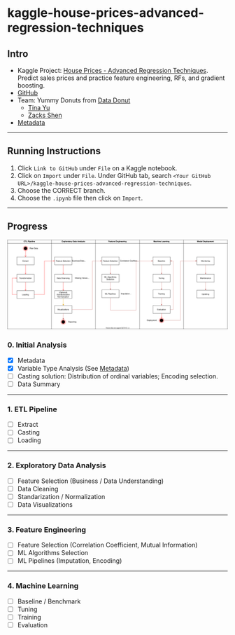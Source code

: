 # kaggle-house-prices-advanced-regression-techniques

## Intro

- Kaggle Project: [House Prices - Advanced Regression Techniques](https://www.kaggle.com/competitions/house-prices-advanced-regression-techniques/overview). Predict sales prices and practice feature engineering, RFs, and gradient boosting.
- [GitHub](https://github.com/ZacksAmber/kaggle-house-prices-advanced-regression-techniques)
- Team: Yummy Donuts from [Data Donut](https://discord.gg/7fkzYbDxAh)
  - [Tina Yu](https://github.com/TinaHTYu)
  - [Zacks Shen](https://github.com/ZacksAmber)
- [Metadata](https://docs.google.com/spreadsheets/d/1a9Xujf0RRGkbuMQxRL378L0dNUcwc2bz-GVxzeTmsT4)

---

## Running Instructions

  1. Click `Link to GitHub` under `File` on a Kaggle notebook.
  2. Click on `Import` under `File`. Under GitHub tab, search `<Your GitHub URL>/kaggle-house-prices-advanced-regression-techniques`.
  3. Choose the CORRECT branch.
  4. Choose the `.ipynb` file then click on `Import`.

---

## Progress

![General Machine Learning Flowchart](https://github.com/ZacksAmber/Flowcharts/blob/main/general_machine_learning.svg)


### 0. Initial Analysis

- [x] Metadata
- [x] Variable Type Analysis (See [Metadata](https://docs.google.com/spreadsheets/d/1a9Xujf0RRGkbuMQxRL378L0dNUcwc2bz-GVxzeTmsT4))
- [ ] Casting solution: Distribution of ordinal variables; Encoding selection.
- [ ] Data Summary

---

### 1. ETL Pipeline

- [ ] Extract
- [ ] Casting
- [ ] Loading

---

### 2. Exploratory Data Analysis

- [ ] Feature Selection (Business / Data Understanding)
- [ ] Data Cleaning
- [ ] Standarization / Normalization
- [ ] Data Visualizations

---

### 3. Feature Engineering

- [ ] Feature Selection (Correlation Coefficient, Mutual Information)
- [ ] ML Algorithms Selection
- [ ] ML Pipelines (Imputation, Encoding)

---

### 4. Machine Learning

- [ ] Baseline / Benchmark
- [ ] Tuning
- [ ] Training
- [ ] Evaluation
